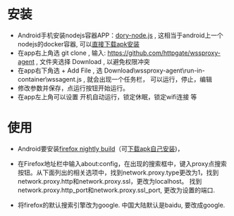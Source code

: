 # 安装

* Android手机安装nodejs容器APP：[dory-node.js](https://play.google.com/store/apps/details?id=io.tempage.dorynode) , 这相当于android上一个nodejs的docker容器, 可以[直接下载apk安装](https://apkpure.com/dory-node-js-git-ssh-server/io.tempage.dorynode)
* 在app右上角选 git clone , 输入: https://github.com/httpgate/wssproxy-agent , 文件夹选择 Download , 以避免权限冲突
* 在app右下角选 + Add File , 选 Download\wssproxy-agent\run-in-container\wssagent.js , 就会出现一个任务栏， 可以运行，停止，编辑
* 修改参数并保存，点运行按钮开始运行。
* 在app左上角可以设置 开机自动运行，锁定休眠，锁定wifi连接 等

# 使用

* Android要安装[firefox nightly build](https://play.google.com/store/apps/details?id=org.mozilla.fenix )（可[下载apk自己安装](https://www.apkmirror.com/apk/mozilla/firefox-fenix))， 

* 在Firefox地址栏中输入about:config，在出现的搜索框中，键入proxy点搜索按钮。从下面列出的相关选项中，找到network.proxy.type更改为1，找到network.proxy.http和network.proxy.ssl，更改为localhost。 找到network.proxy.http_port和network.proxy.ssl_port, 更改为设置的端口.

* 将firefox的默认搜索引擎改为google. 中国大陆默认是baidu, 要改成google.
